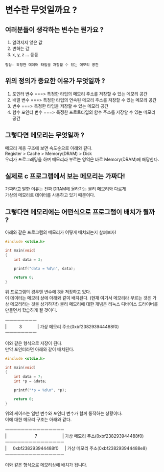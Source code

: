 # 변수란 무엇일까요 ?

## 여러분들이 생각하는 변수는 뭔가요 ?

1. 알려지지 않은 값  
2. 변하는 값  
3. x, y, z ... 등등  

```make
정답: 특정한 데이터 타입을 저장할 수 있는 메모리 공간
```

## 위의 정의가 중요한 이유가 무엇일까 ?

1. 포인터 변수 ===> 특정한 타입의 메모리 주소를 저장할 수 있는 메모리 공간   
2. 배열 변수 ===> 특정한 타입의 연속된 메모리 주소를 저장할 수 있는 메모리 공간  
3. 변수 ===> 특정한 타입을 저장할 수 있는 메모리 공간  
4. 함수 포인터 변수 ===> 특정한 프로토타입의 함수 주소를 저장할 수 있는 메모리 공간  

## 그렇다면 메모리는 무엇일까 ?

메모리 계층 구조에 보면 속도순으로 아래와 같다.  
Register > Cache > Memory(DRAM) > Disk  
우리가 프로그래밍을 하며 메모리라 부르는 영역은 바로 Memory(DRAM)에 해당한다.  

## 실제로 c 프로그램에서 보는 메모리는 가짜다!

가짜라고 말한 이유는 진짜 DRAM에 올라가는 물리 메모리와 다르게  
가상의 메모리로 데이터를 사용하고 있기 때문이다.  

## 그렇다면 메모리에는 어떤식으로 프로그램이 배치가 될까 ?

아래와 같은 프로그램의 메모리가 어떻게 배치되는지 살펴보자!  

```c
#include <stdio.h>

int main(void)
{
	int data = 3;

	printf("data = %d\n", data);

	return 0;
}
```

위 프로그램의 경우엔 변수에 3을 저장하고 있다.  
이 데이터는 메모리 상에 아래와 같이 배치된다.
(현재 여기서 메모리라 부르는 것은 가상 메모리라는 것을 상기하자!)
물리 메모리에 대한 개념은 리눅스 디바이스 드라이버를 만들면서 학습하게 될 것이다.  

ㅡㅡㅡㅡㅡㅡㅡㅡ  
|⠀⠀⠀⠀3⠀⠀⠀⠀⠀| 가상 메모리 주소(0xbf238293944488f0)  
ㅡㅡㅡㅡㅡㅡㅡㅡ  

이와 같은 형식으로 저장이 된다.  
만약 포인터라면 아래와 같이 배치된다.  

```c
#include <stdio.h>

int main(void)
{
	int data = 7;
	int *p = &data;

	printf("*p = %d\n", *p);

	return 0;
}
```

위의 케이스는 일반 변수와 포인터 변수가 함께 동작하는 상황이다.  
이에 대한 메모리 구조는 아래와 같다.  

ㅡㅡㅡㅡㅡㅡㅡㅡㅡㅡㅡㅡㅡㅡㅡ  
|⠀⠀⠀⠀⠀⠀⠀⠀⠀7⠀⠀⠀⠀⠀⠀⠀⠀| 가상 메모리 주소(0xbf238293944488f0)  
ㅡㅡㅡㅡㅡㅡㅡㅡㅡㅡㅡㅡㅡㅡㅡ  
|⠀⠀0xbf238293944488f0⠀⠀| 가상 메모리 주소(0xbf238293944488e8)  
ㅡㅡㅡㅡㅡㅡㅡㅡㅡㅡㅡㅡㅡㅡㅡ  

이와 같은 형식으로 메모리상에 배치가 됩니다.  
